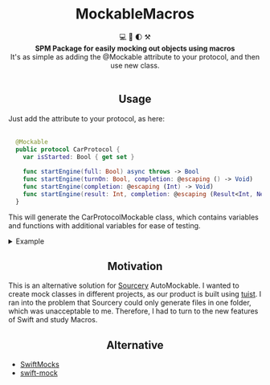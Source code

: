<h1 align="center">MockableMacros</h1>

<div align="center">
  💻 🤲 🌓 ⚒️
</div>
<div align="center">
  <strong>SPM Package for easily mocking out objects using macros</strong>
</div>
<div align="center">
  It's as simple as adding the @Mockable attribute to your protocol, and then use new class.
</div>

<br />

<h2 align="center">Usage</h2>
<div>
  Just add the attribute to your protocol, as here:
</div>
<br />

```swift
  @Mockable
  public protocol CarProtocol {
    var isStarted: Bool { get set }
  
    func startEngine(full: Bool) async throws -> Bool
    func startEngine(turnOn: Bool, completion: @escaping () -> Void)
    func startEngine(completion: @escaping (Int) -> Void)
    func startEngine(result: Int, completion: @escaping (Result<Int, Never>) -> Void)
  }
```

This will generate the CarProtocolMockable class, which contains variables and functions with additional variables for ease of testing.
<details>
  <summary>Example</summary>

  ```swift
  public final class CarProtocolMockable: CarProtocol {

  public init() {
  }

  // MARK: - Variables

  public var isStarted: Bool {
      get {
          return underlyingIsStarted
      }
      set(value) {
          underlyingIsStarted = value
      }
  }

  public var underlyingIsStarted: Bool!

  // MARK: - Functions

  // `startEngineFull` mock block

  public var startEngineFullCallsCount: Int = 0
  public var startEngineFullCalled: Bool {
    return startEngineFullCallsCount > 0
  }
  public var startEngineFullError: MockError?
  public var startEngineFullResponse: Bool?

  public func startEngine(full: Bool) async throws -> Bool {
    startEngineFullCallsCount += 1
    if let error = startEngineFullError {
        throw error
    }
    return startEngineFullResponse!
  }

  // `startEngineTurnOnCompletion` mock block

    public var startEngineTurnOnCompletionCallsCount: Int = 0
  public var startEngineTurnOnCompletionCalled: Bool {
    return startEngineTurnOnCompletionCallsCount > 0
  }

  public var startEngineTurnOnCompletionResponse: ((Bool, @escaping () -> Void) -> Void)?

  public func startEngine(turnOn: Bool, completion: @escaping () -> Void) {
    startEngineTurnOnCompletionCallsCount += 1

    startEngineTurnOnCompletionResponse?(turnOn, completion)
  }

  // `startEngineCompletion` mock block

    public var startEngineCompletionCallsCount: Int = 0
  public var startEngineCompletionCalled: Bool {
    return startEngineCompletionCallsCount > 0
  }

  public var startEngineCompletionResponse: ((@escaping (Int) -> Void) -> Void)?

  public func startEngine(completion: @escaping (Int) -> Void) {
    startEngineCompletionCallsCount += 1

    startEngineCompletionResponse?(completion)
  }

  // `startEngineResultCompletion` mock block

    public var startEngineResultCompletionCallsCount: Int = 0
  public var startEngineResultCompletionCalled: Bool {
    return startEngineResultCompletionCallsCount > 0
  }

  public var startEngineResultCompletionResponse: ((Int, @escaping (Result<Int, Never>) -> Void) -> Void)?

  public func startEngine(result: Int, completion: @escaping (Result<Int, Never>) -> Void) {
    startEngineResultCompletionCallsCount += 1

    startEngineResultCompletionResponse?(result, completion)
  }
}
  ```
</details>

<h2 align="center">Motivation</h2>

This is an alternative solution for [Sourcery](https://github.com/krzysztofzablocki/Sourcery) AutoMockable. I wanted to create mock classes in different projects, as our product is built using [tuist](https://github.com/tuist/tuist). I ran into the problem that Sourcery could only generate files in one folder, which was unacceptable to me. Therefore, I had to turn to the new features of Swift and study Macros.

<h2 align="center">Alternative</h2>

- [SwiftMocks](https://github.com/frugoman/SwiftMocks)
- [swift-mock](https://github.com/MetalheadSanya/swift-mock)
